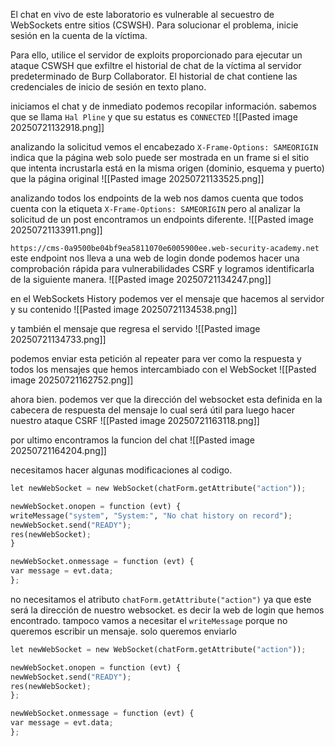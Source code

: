 El chat en vivo de este laboratorio es vulnerable al secuestro de WebSockets entre sitios (CSWSH). Para solucionar el problema, inicie sesión en la cuenta de la víctima.

Para ello, utilice el servidor de exploits proporcionado para ejecutar un ataque CSWSH que exfiltre el historial de chat de la víctima al servidor predeterminado de Burp Collaborator. El historial de chat contiene las credenciales de inicio de sesión en texto plano.


iniciamos el chat y de inmediato podemos recopilar información. sabemos que se llama `Hal Pline` y que su estatus es `CONNECTED`
![[Pasted image 20250721132918.png]]

analizando la solicitud vemos el encabezado `X-Frame-Options: SAMEORIGIN` indica que la página web solo puede ser mostrada en un frame si el sitio que intenta incrustarla está en la misma origen (dominio, esquema y puerto) que la página original
![[Pasted image 20250721133525.png]]

analizando todos los endpoints de la web nos damos cuenta que todos cuenta con la etiqueta `X-Frame-Options: SAMEORIGIN` pero al analizar la solicitud de un post encontramos un endpoints diferente. 
![[Pasted image 20250721133911.png]]

`https://cms-0a9500be04bf9ea5811070e6005900ee.web-security-academy.net` 
este endpoint nos lleva a una web de login donde podemos hacer una comprobación rápida para vulnerabilidades CSRF y logramos identificarla de la siguiente manera.
![[Pasted image 20250721134247.png]]

en el WebSockets History podemos ver el mensaje que hacemos al servidor y su contenido
![[Pasted image 20250721134538.png]]

y también el mensaje que regresa el servido
![[Pasted image 20250721134733.png]]

podemos enviar esta petición al repeater para ver como la respuesta y todos los mensajes que hemos intercambiado con el WebSocket
![[Pasted image 20250721162752.png]]

ahora bien. podemos ver que la dirección del websocket esta definida en la cabecera de respuesta del mensaje lo cual será útil para luego hacer nuestro ataque CSRF
![[Pasted image 20250721163118.png]]

por ultimo encontramos la funcion del chat 
![[Pasted image 20250721164204.png]]

necesitamos hacer algunas modificaciones al codigo.

```python
let newWebSocket = new WebSocket(chatForm.getAttribute("action"));

newWebSocket.onopen = function (evt) {
writeMessage("system", "System:", "No chat history on record");
newWebSocket.send("READY");
res(newWebSocket);
}

newWebSocket.onmessage = function (evt) {
var message = evt.data;
};
```

no necesitamos el atributo `chatForm.getAttribute("action")` ya que este será la dirección de nuestro websocket. es decir la web de login que hemos encontrado.  tampoco vamos a necesitar el `writeMessage` porque no queremos escribir un mensaje. solo queremos enviarlo

```python
let newWebSocket = new WebSocket(chatForm.getAttribute("action"));

newWebSocket.onopen = function (evt) {
newWebSocket.send("READY");
res(newWebSocket);
};

newWebSocket.onmessage = function (evt) {
var message = evt.data;
};
```